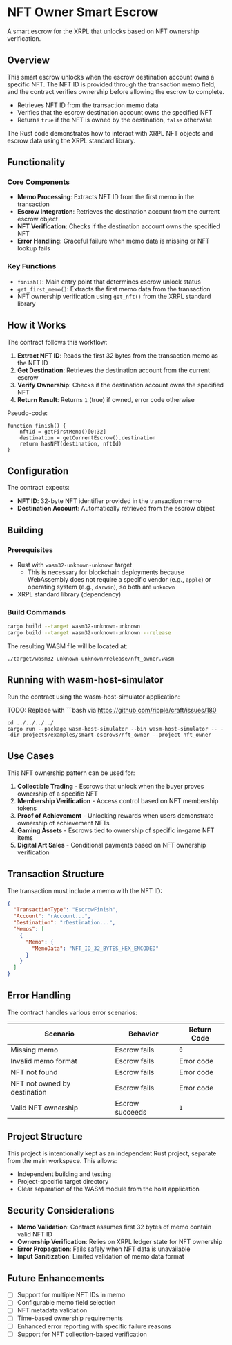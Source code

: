 # NFT Owner Smart Escrow

A smart escrow for the XRPL that unlocks based on NFT ownership verification.

## Overview

This smart escrow unlocks when the escrow destination account owns a specific NFT. The NFT ID is provided through the
transaction memo field, and the contract verifies ownership before allowing the escrow to complete.

- Retrieves NFT ID from the transaction memo data
- Verifies that the escrow destination account owns the specified NFT
- Returns `true` if the NFT is owned by the destination, `false` otherwise

The Rust code demonstrates how to interact with XRPL NFT objects and escrow data using the XRPL standard library.

## Functionality

### Core Components

- **Memo Processing**: Extracts NFT ID from the first memo in the transaction
- **Escrow Integration**: Retrieves the destination account from the current escrow object
- **NFT Verification**: Checks if the destination account owns the specified NFT
- **Error Handling**: Graceful failure when memo data is missing or NFT lookup fails

### Key Functions

- `finish()`: Main entry point that determines escrow unlock status
- `get_first_memo()`: Extracts the first memo data from the transaction
- NFT ownership verification using `get_nft()` from the XRPL standard library

## How it Works

The contract follows this workflow:

1. **Extract NFT ID**: Reads the first 32 bytes from the transaction memo as the NFT ID
2. **Get Destination**: Retrieves the destination account from the current escrow
3. **Verify Ownership**: Checks if the destination account owns the specified NFT
4. **Return Result**: Returns `1` (true) if owned, error code otherwise

Pseudo-code:

```
function finish() {
    nftId = getFirstMemo()[0:32]
    destination = getCurrentEscrow().destination
    return hasNFT(destination, nftId)
}
```

## Configuration

The contract expects:

- **NFT ID**: 32-byte NFT identifier provided in the transaction memo
- **Destination Account**: Automatically retrieved from the escrow object

## Building

### Prerequisites

- Rust with `wasm32-unknown-unknown` target
  - This is necessary for blockchain deployments because WebAssembly does not require a specific vendor (e.g.,
    `apple`) or operating system (e.g., `darwin`), so both are `unknown`
- XRPL standard library (dependency)

### Build Commands

```bash
cargo build --target wasm32-unknown-unknown
cargo build --target wasm32-unknown-unknown --release
```

The resulting WASM file will be located at:

```
./target/wasm32-unknown-unknown/release/nft_owner.wasm
```

## Running with wasm-host-simulator

Run the contract using the wasm-host-simulator application:

TODO: Replace with ```bash via https://github.com/ripple/craft/issues/180
```shell
cd ../../../../
cargo run --package wasm-host-simulator --bin wasm-host-simulator -- --dir projects/examples/smart-escrows/nft_owner --project nft_owner
```

## Use Cases

This NFT ownership pattern can be used for:

1. **Collectible Trading** - Escrows that unlock when the buyer proves ownership of a specific NFT
2. **Membership Verification** - Access control based on NFT membership tokens
3. **Proof of Achievement** - Unlocking rewards when users demonstrate ownership of achievement NFTs
4. **Gaming Assets** - Escrows tied to ownership of specific in-game NFT items
5. **Digital Art Sales** - Conditional payments based on NFT ownership verification

## Transaction Structure

The transaction must include a memo with the NFT ID:

```json
{
  "TransactionType": "EscrowFinish",
  "Account": "rAccount...",
  "Destination": "rDestination...",
  "Memos": [
    {
      "Memo": {
        "MemoData": "NFT_ID_32_BYTES_HEX_ENCODED"
      }
    }
  ]
}
```

## Error Handling

The contract handles various error scenarios:

| Scenario                     | Behavior        | Return Code |
| ---------------------------- | --------------- | ----------- |
| Missing memo                 | Escrow fails    | `0`         |
| Invalid memo format          | Escrow fails    | Error code  |
| NFT not found                | Escrow fails    | Error code  |
| NFT not owned by destination | Escrow fails    | Error code  |
| Valid NFT ownership          | Escrow succeeds | `1`         |

## Project Structure

This project is intentionally kept as an independent Rust project, separate from the main workspace. This allows:

- Independent building and testing
- Project-specific target directory
- Clear separation of the WASM module from the host application

## Security Considerations

- **Memo Validation**: Contract assumes first 32 bytes of memo contain valid NFT ID
- **Ownership Verification**: Relies on XRPL ledger state for NFT ownership
- **Error Propagation**: Fails safely when NFT data is unavailable
- **Input Sanitization**: Limited validation of memo data format

## Future Enhancements

- [ ] Support for multiple NFT IDs in memo
- [ ] Configurable memo field selection
- [ ] NFT metadata validation
- [ ] Time-based ownership requirements
- [ ] Enhanced error reporting with specific failure reasons
- [ ] Support for NFT collection-based verification
